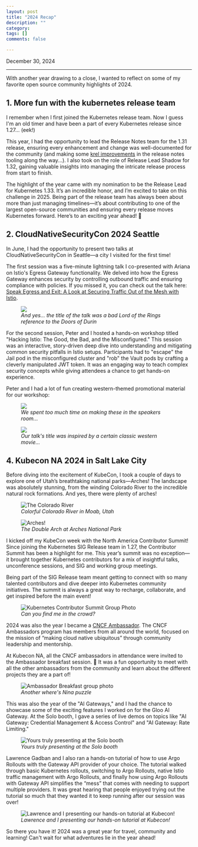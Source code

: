 ```yaml
---
layout: post
title: "2024 Recap"
description: ""
category: 
tags: []
comments: false

---
```


December 30, 2024

---

With another year drawing to a close, I wanted to reflect on some of my favorite open source community highlights of 2024.

## 1. More fun with the kubernetes release team

I remember when I first joined the Kubernetes release team. Now I guess I'm an old timer and have been a part of every Kubernetes release since 1.27... (eek!) 

This year, I had the opportunity to lead the Release Notes team for the 1.31 release, ensuring every enhancement and change was well-documented for the community (and making some [krel improvements](https://github.com/kubernetes/release/pull/3765) in the release notes tooling along the way...). I also took on the role of Release Lead Shadow for 1.32, gaining valuable insights into managing the intricate release process from start to finish.

The highlight of the year came with my nomination to be the Release Lead for Kubernetes 1.33. It’s an incredible honor, and I’m excited to take on this challenge in 2025. Being part of the release team has always been about more than just managing timelines—it’s about contributing to one of the largest open-source communities and ensuring every release moves Kubernetes forward. Here’s to an exciting year ahead! 🥂 

## 2. CloudNativeSecurityCon 2024 Seattle

In June, I had the opportunity to present two talks at CloudNativeSecurityCon in Seattle—a city I visited for the first time! 

The first session was a five-minute lightning talk I co-presented with Ariana on Istio's Egress Gateway functionality. We delved into how the Egress Gateway enhances security by controlling outbound traffic and ensuring compliance with policies. If you missed it, you can check out the talk here: [Speak Egress and Exit: A Look at Securing Traffic Out of the Mesh with Istio](https://www.youtube.com/watch?v=scLoKZcdaBk).

<figure>
<img src="{{ site.baseurl }}/assets/egress_meme.jpg">
<figcaption style="font-style: italic;">And yes... the title of the talk was a bad Lord of the Rings reference to the Doors of Durin</figcaption>
</figure>

For the second session, Peter and I hosted a hands-on workshop titled "Hacking Istio: The Good, the Bad, and the Misconfigured." This session was an interactive, story-driven deep dive into understanding and mitigating common security pitfalls in Istio setups. Participants had to "escape" the Jail pod in the misconfigured cluster and "rob" the Vault pods by crafting a cleverly manipulated JWT token. It was an engaging way to teach complex security concepts while giving attendees a chance to get hands-on experience.

Peter and I had a lot of fun creating western-themed promotional material for our workshop:

<figure>
<img src="{{ site.baseurl }}/assets/security_con_2024.jpg">
<figcaption style="font-style: italic;">We spent too much time on making these in the speakers room...</figcaption>
</figure>

<figure>
<img src="{{ site.baseurl }}/assets/hacking_istio.jpg">
<figcaption style="font-style: italic;">Our talk's title was inspired by a certain classic western movie... </figcaption>
</figure>

## 4. Kubecon NA 2024 in Salt Lake City

Before diving into the excitement of KubeCon, I took a couple of days to explore one of Utah’s breathtaking national parks—Arches! The landscape was absolutely stunning, from the winding Colorado River to the incredible natural rock formations. And yes, there were plenty of arches!

<figure>
<img src="{{ site.baseurl }}/assets/colorado_river.jpg"  alt="The Colorado River">
<figcaption style="font-style: italic;">Colorful Colorado River in Moab, Utah</figcaption>
</figure>

<figure>
<img src="{{ site.baseurl }}/assets/arches_2024.jpg" alt="Arches!">
<figcaption style="font-style: italic;">The Double Arch at Arches National Park</figcaption>
</figure>

I kicked off my KubeCon week with the North America Contributor Summit! Since joining the Kubernetes SIG Release team in 1.27, the Contributor Summit has been a highlight for me. This year’s summit was no exception—it brought together Kubernetes contributors for a mix of insightful talks, unconference sessions, and SIG and working group meetings.

Being part of the SIG Release team meant getting to connect with so many talented contributors and dive deeper into Kubernetes community initiatives. The summit is always a great way to recharge, collaborate, and get inspired before the main event!

<figure>
<img src="https://cdn.prod.website-files.com/6704482c45ef6ead081645ff/67492feceedd9afdc0b587f5_AD_4nXc30LJWqcFhb3q2ZWLrsvDAmEYvp6vvIaeFXUZ9uXs7sjvtCKqdQjxKCLub7AvTCli3POgTqjdQwMPZhiRamWiuVJldB6LBk_p3m4rkRGSU6d1yxJcjPC_bPm3j7oDnOL_bLiPi8Q.jpeg" alt="Kubernetes Contributor Summit Group Photo">
<figcaption style="font-style: italic;">Can you find me in the crowd?</figcaption>
</figure>

2024 was also the year I became a [CNCF Ambassador](https://www.cncf.io/people/ambassadors/). The CNCF Ambassadors program has members from all around the world, focused on the mission of “making cloud native ubiquitous” through community leadership and mentorship. 

At Kubecon NA, all the CNCF ambassadors in attendance were invited to the Ambassador breakfast session. 🍳 It was a fun opportunity to meet with all the other ambassadors from the community and learn about the different projects they are a part of! 

<figure>
<img src="https://cdn.prod.website-files.com/6704482c45ef6ead081645ff/67492fecd803d395c322654d_AD_4nXebjTQm0umx9zbaQyt1A0_FOMXOv98hGoLPnJ_mbM6Hifdpg76JK2qHsyWsnamF6-yYUPWCwiVhZAq95omLWVDPjQPlgahLWrNCNFirk0DblK9fN7YfHMpldLQRUHXdXoSuHhPy.png" alt="Ambassador Breakfast group photo">
<figcaption style="font-style: italic;">Another where's Nina puzzle</figcaption>
</figure>

This was also the year of the "AI Gateways," and I had the chance to showcase some of the exciting features I worked on for the Gloo AI Gateway. At the Solo booth, I gave a series of live demos on topics like "AI Gateway: Credential Management & Access Control" and "AI Gateway: Rate Limiting." 

<figure>
<img src="{{ site.baseurl }}/assets/kubecon_na_2024_booth.jpg" alt="Yours truly presenting at the Solo booth">
<figcaption style="font-style: italic;">Yours truly presenting at the Solo booth</figcaption>
</figure>

Lawrence Gadban and I also ran a hands-on tutorial of how to use Argo Rollouts with the Gateway API provider of your choice. The tutorial walked through basic Kubernetes rollouts, switching to Argo Rollouts, native Istio traffic management with Argo Rollouts, and finally how using Argo Rollouts with Gateway API simplifies the “mess” that comes with needing to support multiple providers. It was great hearing that people enjoyed trying out the tutorial so much that they wanted it to keep running after our session was over! 

<figure>
<img src="https://cdn.prod.website-files.com/6704482c45ef6ead081645ff/67492fed7035ab04b531fe7a_AD_4nXcNuXJ2hYRE3SCgfOXnw_4k_tCjDfdHW7C9bZevBqajMvdJnrZzfUoUsR1Ip49mXK2sEoJih1QCBEguJxI0oj33jvbBVbCS3SFyv5V9rjXbbvfmquy3gCYT0F_fVElVivxt48OV7g.png" alt="Lawrence and I presenting our hands-on tutorial at Kubecon!">
<figcaption style="font-style: italic;">Lawrence and I presenting our hands-on tutorial at Kubecon!</figcaption>
</figure>

So there you have it! 2024 was a great year for travel, community and learning! Can't wait for what adventures lie in the year ahead! 
